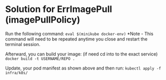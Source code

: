 # Solution for ErrImagePull (imagePullPolicy)

Run the following command:
`eval $(minikube docker-env)`
\*Note - This command will need to be repeated anytime you close
and restart the terminal session.

Afterward, you can build your image: (if need cd into to the exact service)
`docker build -t USERNAME/REPO .`

Update, your pod manifest as shown above and then run:
`kubectl apply -f infra/k8s/`
